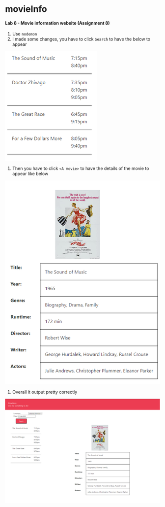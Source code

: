 # movieInfo

#### Lab 8 - Movie information website (Assignment 8)
1. Use `nodemon`
1. I made some changes, you have to click `Search` to have the below to appear 

![Movie Times](/img/movieTImes.png)

1. Then you have to click `<A movie>` to have the details of the movie to appear like below 

![Movie Info](/img/movieInfo.png)

1. Overall it output pretty correctly

![Movie Overall](/img/overall.png)